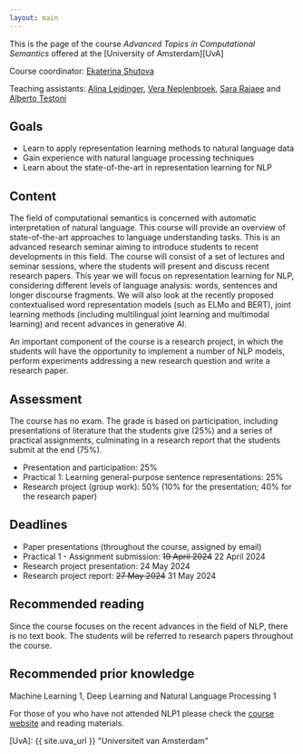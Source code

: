 ```yaml
---
layout: main
---
```


This is the page of the course *Advanced Topics in Computational Semantics* offered at the [University of Amsterdam][UvA]

Course coordinator: [Ekaterina Shutova](https://www.shutova.org/)

Teaching assistants: [Alina Leidinger](mailto:a.j.leidinger@uva.nl), [Vera Neplenbroek](mailto:v.e.neplenbroek@uva.nl), [Sara Rajaee](mailto:s.rajaee@uva.nl) and [Alberto Testoni](mailto:a.testoni@uva.nl)

## Goals

- Learn to apply representation learning methods to natural language data
- Gain experience with natural language processing techniques
- Learn about the state-of-the-art in representation learning for NLP

## Content

The field of computational semantics is concerned with automatic interpretation of natural language. This course will provide an overview of state-of-the-art approaches to language understanding tasks. This is an advanced research seminar aiming to introduce students to recent developments in this field. The course will consist of a set of lectures and seminar sessions, where the students will present and discuss recent research papers. This year we will focus on representation learning for NLP, considering different levels of language analysis: words, sentences and longer discourse fragments. We will also look at the recently proposed contextualised word representation models (such as ELMo and BERT), joint learning methods (including multilingual joint learning and multimodal learning) and recent advances in generative AI.

An important component of the course is a research project, in which the students will have the opportunity to implement a number of NLP models, perform experiments addressing a new research question and write a research paper.

## Assessment

The course has no exam. The grade is based on participation, including presentations of literature that the students give (25%) and a series of practical assignments, culminating in a research report that the students submit at the end (75%).

- Presentation and participation: 25%
- Practical 1: Learning general-purpose sentence representations: 25%
- Research project (group work): 50% (10% for the presentation; 40% for the research paper)

## Deadlines

- Paper presentations (throughout the course, assigned by email)
- Practical 1 - Assignment submission: ~~19 April 2024~~ 22 April 2024
- Research project presentation: 24 May 2024
- Research project report: ~~27 May 2024~~ 31 May 2024

## Recommended reading

Since the course focuses on the recent advances in the field of NLP, there is no text book. The students will be referred to research papers throughout the course.

## Recommended prior knowledge

Machine Learning 1, Deep Learning and Natural Language Processing 1

For those of you who have not attended NLP1 please check the [course website](https://cl-illc.github.io/nlp1-2023/) and reading materials.




[UvA]: {{ site.uva_url }} "Universiteit van Amsterdam"
